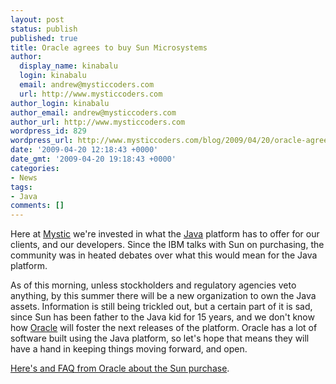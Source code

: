 ```yaml
---
layout: post
status: publish
published: true
title: Oracle agrees to buy Sun Microsystems
author:
  display_name: kinabalu
  login: kinabalu
  email: andrew@mysticcoders.com
  url: http://www.mysticcoders.com
author_login: kinabalu
author_email: andrew@mysticcoders.com
author_url: http://www.mysticcoders.com
wordpress_id: 829
wordpress_url: http://www.mysticcoders.com/blog/2009/04/20/oracle-agrees-to-buy-sun-microsystems/
date: '2009-04-20 12:18:43 +0000'
date_gmt: '2009-04-20 19:18:43 +0000'
categories:
- News
tags:
- Java
comments: []
---
```

Here at <a href="http://www.mysticcoders.com" title="mystic">Mystic</a> we're invested in what the <a href="http://java.sun.com" title="Java Platform" target="_blank">Java</a> platform has to offer for our clients, and our developers. Since the IBM talks with Sun on purchasing, the community was in heated debates over what this would mean for the Java platform.


As of this morning, unless stockholders and regulatory agencies veto anything, by this summer there will be a new organization to own the Java assets. Information is still being trickled out, but a certain part of it is sad, since Sun has been father to the Java kid for 15 years, and we don't know how <a href="http://www.oracle.com/" title="Oracle" target="_blank">Oracle</a> will foster the next releases of the platform. Oracle has a lot of software built using the Java platform, so let's hope that means they will have a hand in keeping things moving forward, and open.


<a href="http://www.oracle.com/sun/sun-faq.pdf" title="Oracle purchases Sun FAQ" target="_blank">Here's and FAQ from Oracle about the Sun purchase</a>.


